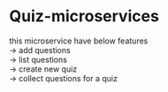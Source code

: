 # Quiz-microservices 

this microservice have below features <br>
-> add questions <br>
-> list questions <br>
-> create new quiz <br>
-> collect questions for a quiz <br>

